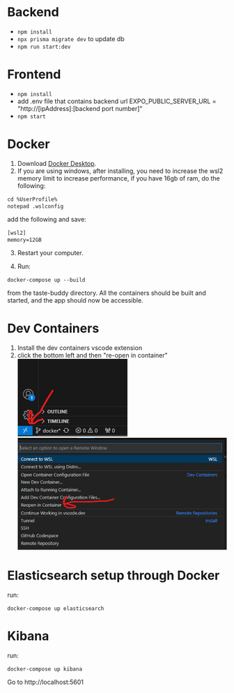 # Backend 
- `npm install`
- `npx prisma migrate dev` to update db
- `npm run start:dev`

# Frontend
- `npm install`
- add .env file that contains backend url EXPO_PUBLIC_SERVER_URL = "http://[ipAddress]:[backend port number]"
- `npm start`

# Docker
1. Download [Docker Desktop](https://www.docker.com/products/docker-desktop/).
2. If you are using windows, after installing, you need to increase the wsl2 memory limit to increase performance, if you have 16gb of ram, do the following:
```
cd %UserProfile%
notepad .wslconfig
```

add the following and save:

```
[wsl2]
memory=12GB
```

3. Restart your computer.

4. Run:
```
docker-compose up --build
``` 
from the taste-buddy directory.
All the containers should be built and started, and the app should now be accessible.

# Dev Containers
1. Install the dev containers vscode extension
2. click the bottom left and then "re-open in container"
![alt text](readme_images/image.png)
![alt text](readme_images/image-1.png)

# Elasticsearch setup through Docker
run:
```
docker-compose up elasticsearch
```

# Kibana
run:
```
docker-compose up kibana
```
Go to http://localhost:5601
